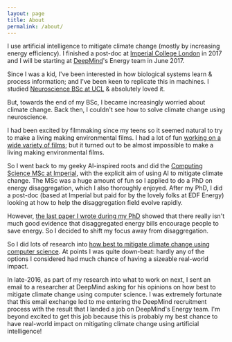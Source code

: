 ```yaml
---
layout: page
title: About
permalink: /about/
---
```


I use artificial intelligence to mitigate climate change (mostly by increasing energy efficiency). I finished a post-doc at [Imperial College London](https://www.imperial.ac.uk) in 2017 and I will be starting at [DeepMind](https://deepmind.com)'s Energy team in June 2017.

Since I was a kid, I've been interested in how biological systems learn & process information; and I've been keen to replicate this in machines. I studied [Neuroscience BSc at UCL](http://www.ucl.ac.uk/prospective-students/undergraduate/degrees/neuroscience-bsc/) & absolutely loved it.

But, towards the end of my BSc, I became increasingly worried about climate change. Back then, I couldn't see how to solve climate change using neuroscience.

I had been excited by filmmaking since my teens so it seemed natural to try to make a living making environmental films.  I had a lot of fun [working on a wide variety of films](/films); but it turned out to be almost impossible to make a living making environmental films.

So I went back to my geeky AI-inspired roots and did the [Computing Science MSc at Imperial](https://www.imperial.ac.uk/study/pg/computing/computing-science/), with the explicit aim of using AI to mitigate climate change. The MSc was a huge amount of fun so I applied to do a PhD on energy disaggregation, which I also thoroughly enjoyed. After my PhD, I did a post-doc (based at Imperial but paid for by the lovely folks at EDF Energy) looking at how to help the disaggregation field evolve rapidly. 

However, [the last paper I wrote during my PhD](https://arxiv.org/abs/1605.00962) showed that there really isn't much good evidence that disaggregated energy bills encourage people to save energy. So I decided to shift my focus away from disaggregation.

So I did lots of research into [how best to mitigate climate change using computer science](https://github.com/JackKelly/climate-change-mitigation). At points I was quite down-beat: hardly any of the options I considered had much chance of having a sizeable real-world impact. 

In late-2016, as part of my research into what to work on next, I sent an email to a researcher at DeepMind asking for his opinions on how best to mitigate climate change using computer science. I was extremely fortunate that this email exchange led to me entering the DeepMind recruitment process with the result that I landed a job on DeepMind's Energy team. I'm beyond excited to get this job because this is probably my best chance to have real-world impact on mitigating climate change using artificial intelligence! 
